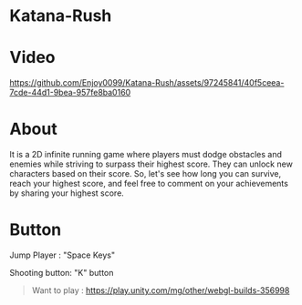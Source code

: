 # Katana-Rush

# Video

https://github.com/Enjoy0099/Katana-Rush/assets/97245841/40f5ceea-7cde-44d1-9bea-957fe8ba0160

# About

It is a 2D infinite running game where players must dodge obstacles and enemies while striving to surpass their highest score. They can unlock new characters based on their score. So, let's see how long you can survive, reach your highest score, and feel free to comment on your achievements by sharing your highest score.

# Button 

Jump Player : "Space Keys"

Shooting button: "K" button

   

> Want to play : https://play.unity.com/mg/other/webgl-builds-356998
